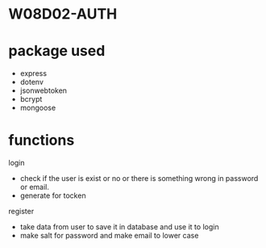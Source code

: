 # W08D02-AUTH
# package used 
- express
- dotenv
- jsonwebtoken 
- bcrypt
- mongoose

# functions

login
- check if the user is exist or no or there is something wrong in password or email.
- generate for tocken

register 
- take data from user to save it in database and use it to login
- make salt for password and make email to lower case
